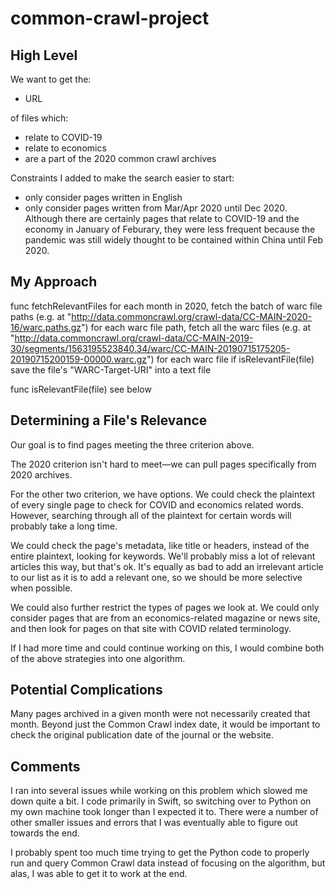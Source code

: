 # common-crawl-project

## High Level

We want to get the:
- URL

of files which:
- relate to COVID-19
- relate to economics
- are a part of the 2020 common crawl archives

Constraints I added to make the search easier to start:
- only consider pages written in English
- only consider pages written from Mar/Apr 2020 until Dec 2020. Although there are certainly pages that relate to COVID-19 and the economy in January of Feburary, they were less frequent because the pandemic was still widely thought to be contained within China until Feb 2020. 

## My Approach

func fetchRelevantFiles
  for each month in 2020, fetch the batch of warc file paths (e.g. at "http://data.commoncrawl.org/crawl-data/CC-MAIN-2020-16/warc.paths.gz")
    for each warc file path, fetch all the warc files (e.g. at "http://data.commoncrawl.org/crawl-data/CC-MAIN-2019-30/segments/1563195523840.34/warc/CC-MAIN-20190715175205-20190715200159-00000.warc.gz")
    for each warc file
      if isRelevantFile(file)
        save the file's "WARC-Target-URI" into a text file

func isRelevantFile(file) 
  see below


## Determining a File's Relevance

Our goal is to find pages meeting the three criterion above.

The 2020 criterion isn't hard to meet—we can pull pages specifically from 2020 archives.

For the other two criterion, we have options. We could check the plaintext of every single page to check for COVID and economics related words. However, searching through all of the plaintext for certain words will probably take a long time.

We could check the page's metadata, like title or headers, instead of the entire plaintext, looking for keywords. We'll probably miss a lot of relevant articles this way, but that's ok. It's equally as bad to add an irrelevant article to our list as it is to add a relevant one, so we should be more selective when possible.

We could also further restrict the types of pages we look at. We could only consider pages that are from an economics-related magazine or news site, and then look for pages on that site with COVID related terminology.

If I had more time and could continue working on this, I would combine both of the above strategies into one algorithm.


## Potential Complications

Many pages archived in a given month were not necessarily created that month. Beyond just the Common Crawl index date, it would be important to check the original publication date of the journal or the website.


## Comments

I ran into several issues while working on this problem which slowed me down quite a bit. I code primarily in Swift, so switching over to Python on my own machine took longer than I expected it to. There were a number of other smaller issues and errors that I was eventually able to figure out towards the end.

I probably spent too much time trying to get the Python code to properly run and query Common Crawl data instead of focusing on the algorithm, but alas, I was able to get it to work at the end.
